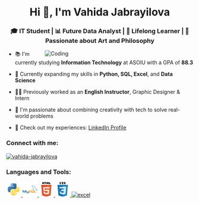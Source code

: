 <h1 align="center">Hi 👋, I'm Vahida Jabrayilova</h1>
<h3 align="center">🎓 IT Student | 📊 Future Data Analyst | 🌱 Lifelong Learner | 🎨 Passionate about Art and Philosophy</h3>
<img align="right" alt="Coding" width="400" src="https://media.tenor.com/IF2JdxzmyN4AAAAj/coding-girl.gif">

- 📚 I'm currently studying **Information Technology** at ASOIU with a GPA of **88.3**

- 🧠 Currently expanding my skills in **Python, SQL, Excel**, and **Data Science**

- 👩‍🏫 Previously worked as an **English Instructor**, Graphic Designer & Intern

- 🎯 I'm passionate about combining creativity with tech to solve real-world problems

- 📎 Check out my experiences: [LinkedIn Profile](https://www.linkedin.com/in/vahida-jabrayilova-a314b3271)

<h3 align="left">Connect with me:</h3>
<p align="left">
<a href="https://www.linkedin.com/in/vahida-jabrayilova-a314b3271" target="blank"><img align="center" src="https://cdn.jsdelivr.net/gh/devicons/devicon/icons/linkedin/linkedin-original.svg" alt="vahida-jabrayilova" height="30" width="30" /></a>
</p>

<h3 align="left">Languages and Tools:</h3>
<p align="left"> 
  <a href="https://www.python.org" target="_blank" rel="noreferrer"> 
    <img src="https://raw.githubusercontent.com/devicons/devicon/master/icons/python/python-original.svg" alt="python" width="40" height="40"/> 
  </a> 
  <a href="https://www.mysql.com/" target="_blank" rel="noreferrer"> 
    <img src="https://raw.githubusercontent.com/devicons/devicon/master/icons/mysql/mysql-original-wordmark.svg" alt="mysql" width="40" height="40"/> 
  </a>
  <a href="https://www.w3schools.com/html/" target="_blank" rel="noreferrer"> 
    <img src="https://raw.githubusercontent.com/devicons/devicon/master/icons/html5/html5-original-wordmark.svg" alt="html" width="40" height="40"/> 
  </a> 
  <a href="https://www.w3schools.com/css/" target="_blank" rel="noreferrer"> 
    <img src="https://raw.githubusercontent.com/devicons/devicon/master/icons/css3/css3-original-wordmark.svg" alt="css" width="40" height="40"/> 
  </a> 
  <a href="https://www.microsoft.com/en-us/microsoft-365/excel" target="_blank" rel="noreferrer"> 
    <img src="https://cdn.worldvectorlogo.com/logos/microsoft-excel-2013.svg" alt="excel" width="40" height="40"/> 
  </a>
</p>
